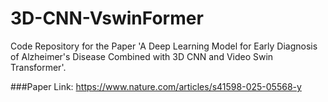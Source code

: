 # 3D-CNN-VswinFormer
Code Repository for the Paper 'A Deep Learning Model for Early Diagnosis of Alzheimer's Disease Combined with 3D CNN and Video Swin Transformer'.

###Paper Link: https://www.nature.com/articles/s41598-025-05568-y
